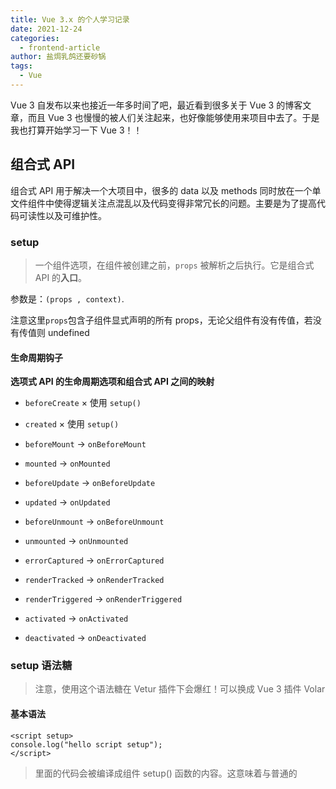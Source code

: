 ```yaml
---
title: Vue 3.x 的个人学习记录
date: 2021-12-24
categories:
  - frontend-article
author: 盐焗乳鸽还要砂锅
tags:
  - Vue
---
```


Vue 3 自发布以来也接近一年多时间了吧，最近看到很多关于 Vue 3 的博客文章，而且 Vue 3 也慢慢的被人们关注起来，也好像能够使用来项目中去了。于是我也打算开始学习一下 Vue 3！！

## 组合式 API

组合式 API 用于解决一个大项目中，很多的 data 以及 methods 同时放在一个单文件组件中使得逻辑关注点混乱以及代码变得非常冗长的问题。主要是为了提高代码可读性以及可维护性。

### setup

> 一个组件选项，在组件被创建之前，`props` 被解析之后执行。它是组合式 API 的**入口**。

参数是：`(props , context)`.

注意这里`props`包含子组件显式声明的所有 props，无论父组件有没有传值，若没有传值则 undefined

#### 生命周期钩子

**选项式 API 的生命周期选项和组合式 API 之间的映射**

- `beforeCreate` × 使用 `setup()`

- `created` × 使用 `setup()`

- `beforeMount` -> `onBeforeMount`

- `mounted` -> `onMounted`

- `beforeUpdate` -> `onBeforeUpdate`

- `updated` -> `onUpdated`

- `beforeUnmount` -> `onBeforeUnmount`

- `unmounted` -> `onUnmounted`

- `errorCaptured` -> `onErrorCaptured`

- `renderTracked` -> `onRenderTracked`

- `renderTriggered` -> `onRenderTriggered`

- `activated` -> `onActivated`

- `deactivated` -> `onDeactivated`

### setup 语法糖

> 注意，使用这个语法糖在 Vetur 插件下会爆红！可以换成 Vue 3 插件 Volar

#### 基本语法

```vue
<script setup>
console.log("hello script setup");
</script>
```

> 里面的代码会被编译成组件 setup() 函数的内容。这意味着与普通的 <script> 只在组件被首次引入的时候执行一次不同，**<script setup> 中的代码会在每次组件实例被创建的时候执行。**

使用这个`<script setup>`语法糖的时候，所有的 data、methods...，包括引用的方法，都可以直接用于模板中。这就类似 Vue 2 中类组件形式的写法了。我觉得这个非常方便简洁！！

```vue
<template>
  <div>
    <h1>{{ msg }}</h1>
    <button @click="handleClick">msg change</button>
  </div>
</template>

<script setup>
import { ref } from "vue";
let msg = ref("I am a msg"); // 响应式添加
function handleClick() {
  msg.value = "change Msg";
  //   console.log(msg);
}
</script>
```

注意，这里必须要使用`ref`、`reative`声明变量才能使其变为响应式。

**使用组件**

使用组件也是直接在模板使用组件名即可：

```vue
<script setup>
import MyComponent from "./MyComponent.vue";
</script>

<template>
  <MyComponent />
</template>
```

**递归组件**

一个单文件组件可以通过它的文件名被其自己所引用。例如：名为 `FooBar.vue` 的组件可以在其模板中用 `<FooBar/>` 引用它自己。不过这种语法优先级低于用 import 引入的组件

**命名空间组件**

引用 官方 的话：(我还没用过- -)

可以使用带点的组件标记，例如 <Foo.Bar> 来引用嵌套在对象属性中的组件。这在需要从单个文件中导入多个组件的时候非常有用：

```vue
<script setup>
import * as Form from "./form-components";
</script>

<template>
  <Form.Input>
    <Form.Label>label</Form.Label>
  </Form.Input>
</template>
```

#### defineProps 和 defineEmits 父子组件通信

在 `<script setup>` 中必须使用 `defineProps` 和 `defineEmits` API 来声明 `props` 和 `emits` ，它们具备完整的类型推断并且在 `<script setup>` 中是直接可用的，不需要再进行引用：

> 注： 我试了一下其实不可以直接用，必须要从 vue 中引入，我也不知道为什么反正不引用的话会一直报错

```vue
// 子组件
<script setup lang="ts">
import { defineProps } from "vue";
const props = defineProps({
  text: {
    type: String,
    default: "text here please!",
  },
});
</script>
<template>
  <div>{{ text }}</div>
</template>

// 父组件
<TextItem text="here is Parent Component"></TextItem>
```

下面是 defineEmits 的例子：

```vue
// 子组件
<script setup lang="ts">
import { defineEmits } from "vue";
const emit = defineEmits(["textImport"]);
emit("textImport");
</script>
<template>
  <div>{{ text }}</div>
</template>

// 父组件
<TextItem @textImport="handleImport"></TextItem>
```

#### defineExpose

使用 `<script setup>` 的组件是**默认封闭**的，其他组件无法通过 `ref` 等方法获取该组件的实例中的属性。如果要获取，则必须通过`defineExpose`暴露出去。

```vue
// 子组件
<script setup lang="ts">
import { defineExpose } from "vue";
// 只有通过defineExpost 外部组件才可以访问暴漏变量
const a = ref(0);
const b = 1;
defineExpose({
  a,
  b,
});
</script>
<template>
  <div>{{ text }}</div>
</template>

// 父组件
<script setup lang="ts">
import { onMounted, ref } from "vue";
import TextItem from "./TextItem.vue";
const textItem = ref(null);
onMounted(function () {
  console.log(textItem.value.a, textItem.value.b);
});
</script>
<template>
  <div>
    <TextItem ref="textItem"></TextItem>
  </div>
</template>
```
